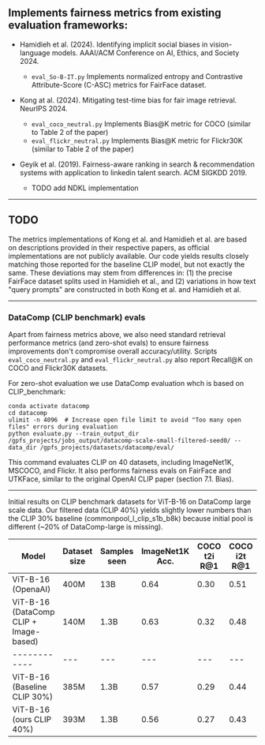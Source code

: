 ## Implements fairness metrics from existing evaluation frameworks:

- Hamidieh et al. (2024). Identifying implicit social biases in vision-language models. AAAI/ACM Conference on AI, Ethics, and Society 2024.
    - `eval_So-B-IT.py` Implements normalized entropy and Contrastive Attribute-Score (C-ASC) metrics for FairFace dataset.
      
- Kong at al. (2024). Mitigating test-time bias for fair image retrieval. NeurIPS 2024.
    - `eval_coco_neutral.py` Implements Bias@K metric for COCO (similar to Table 2 of the paper)
    - `eval_flickr_neutral.py` Implements Bias@K metric for Flickr30K (similar to Table 2 of the paper)
      
- Geyik et al. (2019). Fairness-aware ranking in search & recommendation systems with application to linkedin talent search. ACM SIGKDD 2019.
    - TODO add NDKL implementation
 

---- 

## TODO

The metrics implementations of Kong et al. and Hamidieh et al. are based on descriptions provided in their respective papers, as official implementations are not publicly available. Our code yields results closely matching those reported for the baseline CLIP model, but not exactly the same. These deviations may stem from differences in: (1) the precise FairFace dataset splits used in Hamidieh et al., and (2) variations in how text "query prompts" are constructed in both Kong et al. and Hamidieh et al.

---- 

### DataComp (CLIP benchmark) evals

Apart from fairness metrics above, we also need standard retrieval performance metrics (and zero-shot evals) to ensure fairness improvements don't compromise overall accuracy/utility. 
Scripts `eval_coco_neutral.py` and `eval_flickr_neutral.py` also report Recall@K on COCO and Flickr30K datasets.


For zero-shot evaluation we use DataComp evaluation whch is based on CLIP_benchmark:

```
conda activate datacomp
cd datacomp
ulimit -n 4096  # Increase open file limit to avoid "Too many open files" errors during evaluation
python evaluate.py --train_output_dir /gpfs_projects/jobs_output/datacomp-scale-small-filtered-seed0/ --data_dir /gpfs_projects/datasets/datacomp/eval/
```

This command evaluates CLIP on 40 datasets, including ImageNet1K, MSCOCO, and Flickr. It also performs fairness evals on FairFace and UTKFace, similar to the original OpenAI CLIP paper (section 7.1. Bias).



---------------------

Initial results on CLIP benchmark datasets for ViT-B-16 on DataComp large scale data. Our filtered data (CLIP 40%) yields slightly lower numbers than the CLIP 30% baseline (commonpool_l_clip_s1b_b8k) because initial pool is different (~20% of DataComp-large is missing).

Model         | Dataset size | Samples seen | ImageNet1K Acc. | COCO t2i R@1 | COCO i2t R@1 | Flickr30K t2i R@1 | Flickr30K i2t R@1 |
 ------------ | --- | --- | --- | --- | --- | --- | --- |
ViT-B-16 (OpenaAI)                     | 400M | 13B  | 0.64 | 0.30  | 0.51 | 0.59 | 0.78  |
ViT-B-16 (DataComp CLIP + Image-based) | 140M | 1.3B | 0.63 | 0.32  | 0.48 | 0.55 | 0.73  |
 ------------ | --- | --- | --- | --- | --- | --- | --- |
ViT-B-16 (Baseline CLIP 30%)           | 385M | 1.3B | 0.57 | 0.29  | 0.44 | 0.51 | 0.68  |
ViT-B-16 (ours CLIP 40%)               | 393M | 1.3B | 0.56 | 0.27  | 0.43 | 0.50 | 0.67  |
